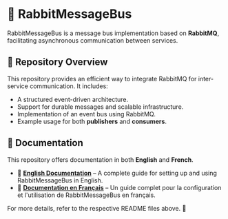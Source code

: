 # 🐇 RabbitMessageBus

RabbitMessageBus is a message bus implementation based on **RabbitMQ**, facilitating asynchronous communication between services.

## 📌 Repository Overview

This repository provides an efficient way to integrate RabbitMQ for inter-service communication. It includes:

- A structured event-driven architecture.
- Support for durable messages and scalable infrastructure.
- Implementation of an event bus using RabbitMQ.
- Example usage for both **publishers** and **consumers**.

## 📖 Documentation

This repository offers documentation in both **English** and **French**.

- 📜 **[English Documentation](./README_EN.md)** – A complete guide for setting up and using RabbitMessageBus in English.
- 📜 **[Documentation en Français](./README_FR.md)** – Un guide complet pour la configuration et l'utilisation de RabbitMessageBus en français.

For more details, refer to the respective README files above. 🚀

